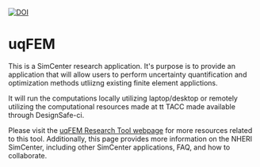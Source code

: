[![DOI](https://zenodo.org/badge/DOI/10.5281/zenodo.1439497.svg)](https://doi.org/10.5281/zenodo.1439497)

# uqFEM

This is a SimCenter research application. It's purpose is to provide
an application that will allow users to perform uncertainty
quantification and optimization methods utliizng existing finite
element applictions.

It will run the computations locally utilizing laptop/desktop or
remotely utilizing the computational resources made at tt TACC made
available through DesignSafe-ci.

Please visit the [uqFEM Research Tool webpage](https://simcenter.designsafe-ci.org/research-tools/uqfem-application/)
for more resources related to this tool. Additionally, this page
provides more information on the NHERI SimCenter, including other SimCenter
applications, FAQ, and how to collaborate.
